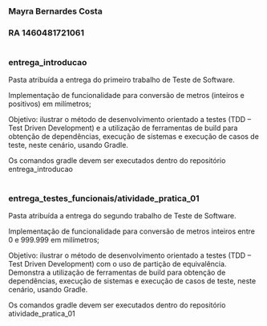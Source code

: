 ### Mayra Bernardes Costa
### RA 1460481721061
#
### entrega_introducao
Pasta atribuída a entrega do primeiro trabalho de Teste de Software.

Implementação de funcionalidade para conversão de metros (inteiros e positivos) em milímetros;

Objetivo: ilustrar o método de desenvolvimento orientado a testes (TDD – Test Driven Development) e a utilização de ferramentas de build para obtenção de dependências, execução de sistemas e execução de casos de teste, neste cenário, usando Gradle.

Os comandos gradle devem ser executados dentro do repositório entrega_introducao
#
### entrega_testes_funcionais/atividade_pratica_01
Pasta atribuída a entrega do segundo trabalho de Teste de Software.

Implementação de funcionalidade para conversão de metros inteiros entre 0 e 999.999 em milímetros;

Objetivo: ilustrar o método de desenvolvimento orientado a testes (TDD – Test Driven Development) com o uso de partição de equivalência.
Demonstra a utilização de ferramentas de build para obtenção de dependências, execução de sistemas e execução de casos de teste, neste cenário, usando Gradle.

Os comandos gradle devem ser executados dentro do repositório atividade_pratica_01
